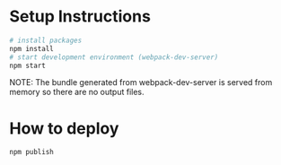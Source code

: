 # Setup Instructions
```bash
# install packages
npm install
# start development environment (webpack-dev-server)
npm start
```
NOTE: The bundle generated from webpack-dev-server is served from memory so there are no output files.

# How to deploy
```bash
npm publish
```